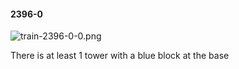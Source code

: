 #### 2396-0
![train-2396-0-0.png](https://github.com/lil-lab/nlvr/raw/master/nlvr/train/images/36/train-2396-0-0.png "train-2396-0-0.png")

There is at least 1 tower with a blue block at the base